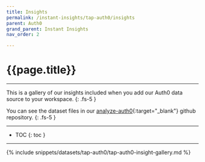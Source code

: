 ```yaml
---
title: Insights
permalink: /instant-insights/tap-auth0/insights
parent: Auth0
grand_parent: Instant Insights
nav_order: 2

---
```


# {{page.title}}

---

This is a gallery of our insights included when you add our Auth0 data source to your workspace.
{: .fs-5 }

You can see the dataset files in our [analyze-auth0](https://github.com/Matatika/analyze-auth0){:target="_blank"} github repository.
{: .fs-5 }

---

- TOC
{: toc }

---

{% include snippets/datasets/tap-auth0/tap-auth0-insight-gallery.md %}
